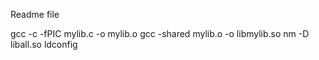 Readme file

gcc -c -fPIC mylib.c -o mylib.o
gcc -shared mylib.o -o libmylib.so
nm -D liball.so
ldconfig
